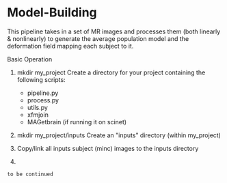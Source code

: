 Model-Building
==============

This pipeline takes in a set of MR images and processes them (both linearly & nonlinearly) to generate the average 
population model and the deformation field mapping each subject to it.


Basic Operation

1.  mkdir my_project
   Create a directory for your project containing the following scripts:
       - pipeline.py
       - process.py
       - utils.py
       - xfmjoin
       - MAGetbrain (if running it on scinet)

2. mkdir my_project/inputs
   Create an "inputs" directory (within my_project)
   
3. Copy/link all inputs subject (minc) images to the inputs directory

4. 

    to be continued
